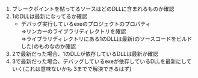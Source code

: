 1. ブレークポイントを貼ってるソースはどのDLLに含まれるものか確認
2. 1のDLLは最新になってるか確認  
   - デバッグ実行しているexeのプロジェクトのプロパティ  
      ⇒リンカーのライブラリディレクトリを確認  
        ⇒ライブラリディレクトリにある1のDLLは最新(のソースコードをビルドした)のものなのか確認
3. 2で最新だった場合、1のDLLが依存しているDLLは最新か確認
4. 3で最新だった場合、デバッグしているexeが依存しているDLLを最新にしていく(これは意味ないかも 3までで解決できるはず)
